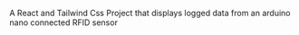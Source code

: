 A React and Tailwind Css Project that displays logged data from an arduino nano connected RFID sensor
